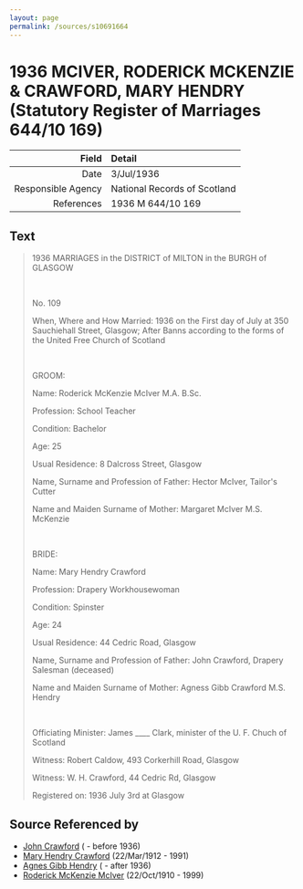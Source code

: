 ```yaml
---
layout: page
permalink: /sources/s10691664
---
```


# 1936 MCIVER, RODERICK MCKENZIE & CRAWFORD, MARY HENDRY (Statutory Register of Marriages 644/10 169)

Field | Detail
---:|:---
Date | 3/Jul/1936
Responsible Agency | National Records of Scotland
References | 1936 M 644/10 169

## Text

> 1936 MARRIAGES in the DISTRICT of MILTON in the BURGH of GLASGOW
>
> <br/>
>
> No. 109
>
> When, Where and How Married: 1936 on the First day of July at 350 Sauchiehall Street, Glasgow; After Banns according to the forms of the United Free Church of Scotland
>
> <br/>
>
> GROOM:
>
> Name: Roderick McKenzie McIver M.A. B.Sc.
>
> Profession: School Teacher
>
> Condition: Bachelor
>
> Age: 25
>
> Usual Residence: 8 Dalcross Street, Glasgow
>
> Name, Surname and Profession of Father: Hector McIver, Tailor's Cutter
>
> Name and Maiden Surname of Mother: Margaret McIver M.S. McKenzie
>
> <br/>
>
> BRIDE:
>
> Name: Mary Hendry Crawford
>
> Profession: Drapery Workhousewoman
>
> Condition: Spinster
>
> Age: 24
>
> Usual Residence: 44 Cedric Road, Glasgow
>
> Name, Surname and Profession of Father: John Crawford, Drapery Salesman (deceased)
>
> Name and Maiden Surname of Mother: Agness Gibb Crawford M.S. Hendry
>
> <br/>
>
> Officiating Minister: James ____ Clark, minister of the U. F. Chuch of Scotland
>
> Witness: Robert Caldow, 493 Corkerhill Road, Glasgow
>
> Witness: W. H. Crawford, 44 Cedric Rd, Glasgow
>
> Registered on: 1936 July 3rd at Glasgow
>

## Source Referenced by

* [John Crawford](../people/@33792128@-john-crawford-b-d1936.md) ( - before 1936)
* [Mary Hendry Crawford](../people/@465270@-mary-hendry-crawford-b1912-3-22-d1991.md) (22/Mar/1912 - 1991)
* [Agnes Gibb Hendry](../people/@79368912@-agnes-gibb-hendry-b-d1936.md) ( - after 1936)
* [Roderick McKenzie McIver](../people/@90830540@-roderick-mckenzie-mciver-b1910-10-22-d1999.md) (22/Oct/1910 - 1999)
